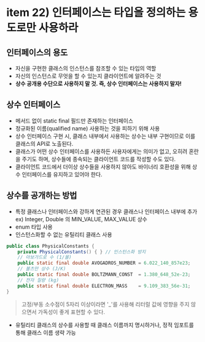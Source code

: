 # item 22) 인터페이스는 타입을 정의하는 용도로만 사용하라

## **인터페이스의 용도**

* 자신을 구현한 클래스의 인스턴스를 참조할 수 있는 타입의 역할
* 자신의 인스턴스로 무엇을 할 수 있는지 클라이언트에 알려주는 것
* **상수 공개용 수단으로 사용하지 말 것. 즉, 상수 인터페이스는 사용하지 말자!**

## **상수 인터페이스**

* 메서드 없이 static final 필드만 존재하는 인터페이스
* 정규화된 이름(qualified name) 사용하는 것을 피하기 위해 사용
* 상수 인터페이스 구현 시, 클래스 내부에서 사용하는 상수는 내부 구현이므로 이를 클래스의 API로 노출된다.
* 클래스가 어떤 상수 인터페이스를 사용하든 사용자에게는 의미가 없고, 오히려 혼란을 주기도 하며, 상수들에 종속되는 클라이언트 코드를 작성할 수도 있다.
* 클라이언트 코드에서 더이상 상수들을 사용하지 않아도 바이너리 호환성을 위해 상수 인터페이스를 유지하고 있어야 한다.

## **상수를 공개하는 방법**

* 특정 클래스나 인터페이스와 강하게 연관된 경우 클래스나 인터페이스 내부에 추가 ex) Integer, Double 의 MIN\_VALUE, MAX\_VALUE 상수
* enum 타입 사용
* 인스턴스화할 수 없는 유틸리티 클래스 사용

```java
public class PhysicalConstants {
    private PhysicalConstants() { } // 인스턴스화 방지
    // 아보가드로 수 (1/몰)
    public static final double AVOGADROS_NUMBER = 6.022_140_857e23;
    // 볼츠만 상수 (J/K)
    public static final double BOLTZMANN_CONST  = 1.380_648_52e-23;
    // 전자 질량 (kg)
    public static final double ELECTRON_MASS    = 9.109_383_56e-31;
}
```

> 고정/부동 소수점이 5자리 이상이라면 '\_'를 사용해 리터럴 값에 영향을 주지 않으면서 가독성이 좋게 표현할 수 있다.

* 유틸리티 클래스의 상수를 사용할 때 클래스 이름까지 명시하거나, 정적 임포트를 통해 클래스 이름 생략 가능
